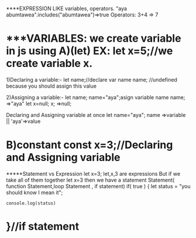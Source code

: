****EXPRESSION
LIKE variables, operators.
"aya abumtawea".includes("abumtawea")=>true
Operators:
3+4 => 7

***VARIABLES:
we create variable in js using
A)(let)
EX: let x=5;//we create variable x.
===========================================================================
1)Declaring a variable:-
let name;//declare var name
name; //undefined because you should assign this value

2)Assigning a variable:-
let name;
name="aya";asign variable name
name; =>"aya"
let x=null;
x; =>null;

Declaring and Assigning variable at once
let name="aya";
name =>variable || 'aya'=>value

B)constant
const x=3;//Declaring and Assigning variable 
===============================================================================
*****Statement vs Expression
let x=3;
 let,x,3  are expressions
 But if we take all of them together let x=3 then we have a statement
Statement( function Statement,loop Statement , if statement)
if( true ) {
    let status = "you should know I mean it"; 

    console.log(status)
}//if statement
==================================================================================
